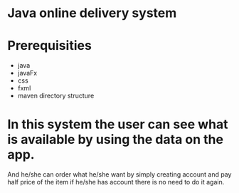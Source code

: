 # Java online  delivery system
# Prerequisities 
- java
- javaFx
- css
- fxml
- maven directory structure
# In this system the user can see what is available by using  the data on the app.
And  he/she can order what he/she want by simply creating account and pay half price of the item if he/she has account there is no need to do it again.
